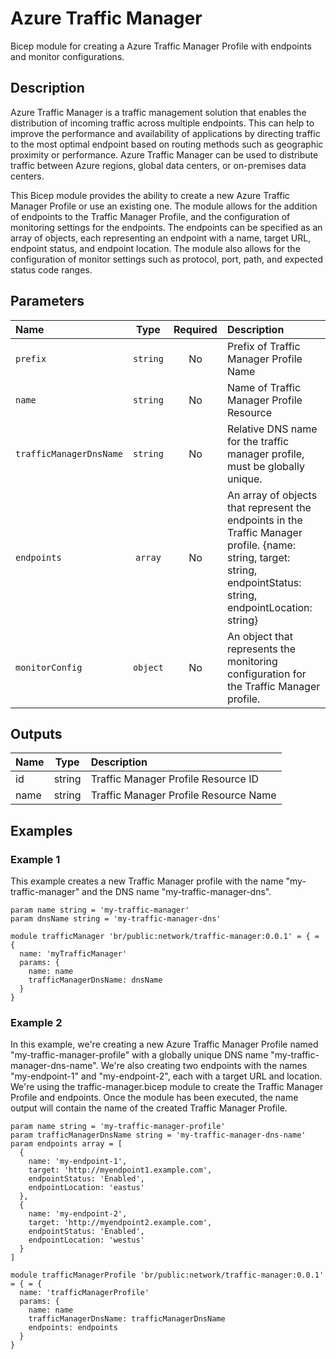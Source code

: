 # Azure Traffic Manager

Bicep module for creating a Azure Traffic Manager Profile with endpoints and monitor configurations.

## Description

Azure Traffic Manager is a traffic management solution that enables the distribution of incoming traffic across multiple endpoints.
This can help to improve the performance and availability of applications by directing traffic to the most optimal endpoint based on routing methods such as geographic proximity or performance.
Azure Traffic Manager can be used to distribute traffic between Azure regions, global data centers, or on-premises data centers.

This Bicep module provides the ability to create a new Azure Traffic Manager Profile or use an existing one.
The module allows for the addition of endpoints to the Traffic Manager Profile, and the configuration of monitoring settings for the endpoints.
The endpoints can be specified as an array of objects, each representing an endpoint with a name, target URL, endpoint status, and endpoint location.
The module also allows for the configuration of monitor settings such as protocol, port, path, and expected status code ranges.

## Parameters

| Name                    | Type     | Required | Description                                                                                                                                                       |
| :---------------------- | :------: | :------: | :---------------------------------------------------------------------------------------------------------------------------------------------------------------- |
| `prefix`                | `string` | No       | Prefix of Traffic Manager Profile Name                                                                                                                            |
| `name`                  | `string` | No       | Name of Traffic Manager Profile Resource                                                                                                                          |
| `trafficManagerDnsName` | `string` | No       | Relative DNS name for the traffic manager profile, must be globally unique.                                                                                       |
| `endpoints`             | `array`  | No       | An array of objects that represent the endpoints in the Traffic Manager profile. {name: string, target: string, endpointStatus: string, endpointLocation: string} |
| `monitorConfig`         | `object` | No       | An object that represents the monitoring configuration for the Traffic Manager profile.                                                                           |

## Outputs

| Name | Type   | Description                           |
| :--- | :----: | :------------------------------------ |
| id   | string | Traffic Manager Profile Resource ID   |
| name | string | Traffic Manager Profile Resource Name |

## Examples

### Example 1

This example creates a new Traffic Manager profile with the name "my-traffic-manager" and the DNS name "my-traffic-manager-dns".

```bicep
param name string = 'my-traffic-manager'
param dnsName string = 'my-traffic-manager-dns'

module trafficManager 'br/public:network/traffic-manager:0.0.1' = { = {
  name: 'myTrafficManager'
  params: {
    name: name
    trafficManagerDnsName: dnsName
  }
}
```

### Example 2

In this example, we're creating a new Azure Traffic Manager Profile named "my-traffic-manager-profile" with a globally unique DNS name "my-traffic-manager-dns-name". We're also creating two endpoints with the names "my-endpoint-1" and "my-endpoint-2", each with a target URL and location. We're using the traffic-manager.bicep module to create the Traffic Manager Profile and endpoints. Once the module has been executed, the name output will contain the name of the created Traffic Manager Profile.

```bicep
param name string = 'my-traffic-manager-profile'
param trafficManagerDnsName string = 'my-traffic-manager-dns-name'
param endpoints array = [
  {
    name: 'my-endpoint-1',
    target: 'http://myendpoint1.example.com',
    endpointStatus: 'Enabled',
    endpointLocation: 'eastus'
  },
  {
    name: 'my-endpoint-2',
    target: 'http://myendpoint2.example.com',
    endpointStatus: 'Enabled',
    endpointLocation: 'westus'
  }
]

module trafficManagerProfile 'br/public:network/traffic-manager:0.0.1' = { = {
  name: 'trafficManagerProfile'
  params: {
    name: name
    trafficManagerDnsName: trafficManagerDnsName
    endpoints: endpoints
  }
}
```
